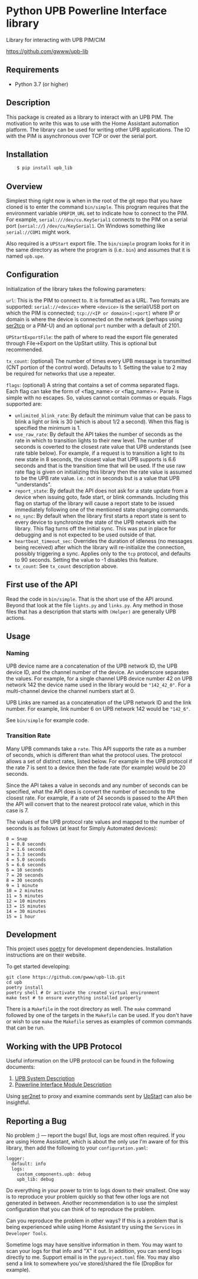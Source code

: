 # Python UPB Powerline Interface library

Library for interacting with UPB PIM/CIM

https://github.com/gwww/upb-lib

## Requirements

- Python 3.7 (or higher)

## Description

This package is created as a library to interact with an UPB PIM.
The motivation to write this was to use with the Home Assistant
automation platform. The library can be used for writing other UPB
applications. The IO with the PIM is asynchronous over TCP or over the
serial port.

## Installation

```bash
    $ pip install upb_lib
```

## Overview

Simplest thing right now is when in the root of the git repo that you have cloned is to enter the command `bin/simple`. This program requires that the environment variable `UPBPIM_URL` set to indicate how to connect to the PIM. For example, `serial:///dev/cu.KeySerial1` connects to the PIM on a serial port (`serial://`) `/dev/cu/KeySerial1`. On Windows something like `serial://COM1` might work.

Also required is a `UPStart` export file. The `bin/simple` program looks for it
in the same directory as where the program is (i.e.: `bin`) and assumes that it is named `upb.upe`.

## Configuration

Initialization of the library takes the following parameters:

`url`: This is the PIM to connect to. It is formatted as a URL. Two formats
are supported: `serial://<device>` where `<device>` is the serial/USB port on which the PIM is connected; `tcp://<IP or domain>[:<port]` where IP or domain is where the device is connected on the network (perhaps using [ser2tcp](https://github.com/gwww/ser2tcp) or a PIM-U) and an optional `port` number with a default of 2101.

`UPStartExportFile`: the path of where to read the export file generated through File->Export on the UpStart utility. This is optional but recommended.

`tx_count`: (optional) The number of times every UPB message is transmitted (CNT portion of the control word). Defaults to 1. Setting the value to 2 may be required for networks that use a repeater.

`flags`: (optional) A string that contains a set of comma separated flags. Each flag can take the form of <flag_name> or <flag_name>=<value>. Parse is simple with no escapes. So, values cannot contain commas or equals. Flags supported are:

- `unlimited_blink_rate`: By default the minimum value that can be pass to blink a light or link is 30 (which is about 1/2 a second). When this flag is specified the minimum is 1.
- `use_raw_rate`: By default the API takes the number of seconds as the rate in which to transition lights to their new level. The number of seconds is coverted to the closest rate value that UPB understands (see rate table below). For example, if a request is to transition a light to its new state in 8 seconds, the closest value that UPB supports is 6.6 seconds and that is the transition time that will be used. If the use raw rate flag is given on initializing this library then the rate value is assumed to be the UPB rate value. i.e.: not in seconds but is a value that UPB "understands".
- `report_state`: By default the API does not ask for a state update from a device when issuing goto, fade start, or blink commands. Including this flag on startup of the library will cause a report state to be issued immediately following one of the mentioned state changing commands.
- `no_sync`: By default when the library first starts a report state is sent to every device to synchronize the state of the UPB network with the library. This flag turns off the initial sync. This was put in place for debugging and is not expected to be used outside of that.
- `heartbeat_timeout_sec`: Overrides the duration of idleness (no messages being received) after which the library will re-initialize the connection, possibly triggering a sync. Applies only to the `tcp` protocol, and defaults to 90 seconds. Setting the value to -1 disables this feature.
- `tx_count`: See `tx_count` description above.

## First use of the API

Read the code in `bin/simple`. That is the short use of the API around. Beyond that look at the file `lights.py` and `links.py`. Any method in those files that has a description that starts with `(Helper)` are generally UPB actions.

## Usage

### Naming

UPB device name are a concatenation of the UPB network ID, the UPB device ID, and the channel number of the device. An underscore separates the values. For example, for a single channel UPB device number 42 on UPB network 142 the device name used in the library would be `"142_42_0"`. For a multi-channel device the channel numbers start at 0.

UPB Links are named as a concatenation of the UPB network ID and the link number. For example, link number 6 on UPB network 142 would be `"142_6"`.

See `bin/simple` for example code.

### Transition Rate

Many UPB commands take a `rate`. This API supports the rate as a number of seconds, which is different than what the protocol uses. The protocol allows a set of distinct rates, listed below. For example in the UPB protocol if the rate 7 is sent to a device then the fade rate (for example) would be 20 seconds.

Since the API takes a value in seconds and any number of seconds can be specified, what the API does is convert the number of seconds to the closest rate. For example, if a rate of 24 seconds is passed to the API then the API will convert that to the nearest protocol rate value, which in this case is 7.

The values of the UPB protocol rate values and mapped to the number of seconds is as follows (at least for Simply Automated devices):

```
0 = Snap
1 = 0.8 seconds
2 = 1.6 seconds
3 = 3.3 seconds
4 = 5.0 seconds
5 = 6.6 seconds
6 = 10 seconds
7 = 20 seconds
8 = 30 seconds
9 = 1 minute
10 = 2 minutes
11 = 5 minutes
12 = 10 minutes
13 = 15 minutes
14 = 30 minutes
15 = 1 hour
```

## Development

This project uses [poetry](https://poetry.eustace.io/) for development dependencies. Installation instructions are on their website.

To get started developing:

```
git clone https://github.com/gwww/upb-lib.git
cd upb
poetry install
poetry shell # Or activate the created virtual environment
make test # to ensure everything installed properly
```

There is a `Makefile` in the root directory as well. The `make` command
followed by one of the targets in the `Makefile` can be used. If you don't
have or wish to use `make` the `Makefile` serves as examples of common
commands that can be run.

## Working with the UPB Protocol

Useful information on the UPB protocol can be found in the following documents:

1. [UPB System Description](https://www.ipcf.org/doc/UPB_System_Description_v1.1.pdf)
1. [Powerline Interface Module Description](http://www.webmtn.com/webUniversity/upbDocs/PimComm1.6.pdf)

Using [ser2net](https://linux.die.net/man/8/ser2net) to proxy and examine
commands sent by [UpStart](https://pcswebstore.com/pages/upb-software) can also
be insightful.

## Reporting a Bug

No problem ;) — report the bugs! But, logs are most often required. If you
are using Home Assistant, which is about the only use I'm aware of for
this library, then add the following to your `configuration.yaml`:

```
logger:
  default: info
  logs:
    custom_components.upb: debug
    upb_lib: debug
```

Do everything in your power to trim to logs down to their smallest. One way is
to reproduce your problem quickly so that few other logs are not generated in
between. Another recommendation is to use the simplest configuration that you
can think of to reproduce the problem.

Can you reproduce the problem in other ways? If this is a problem that is
being experienced while using Home Assistant try using the `Services` in `Developer Tools`.

Sometime logs may have sensitive information in them. You may want to
scan your logs for that info and "X" it out. In addition, you can send logs
directly to me. Support email is in the `pyproject.toml` file. You may also
send a link to somewhere you've stored/shared the file (DropBox for example).
